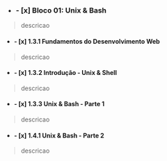 ### <ul><li>- [x] Bloco 01: Unix & Bash </li></ul> 

>descricao

#### <ul><li>- [x] 1.3.1 Fundamentos do Desenvolvimento Web</li></ul>

>descricao

#### <ul><li>- [x] 1.3.2 Introdução - Unix & Shell</li></ul>

>descricao

#### <ul><li>- [x] 1.3.3 Unix & Bash - Parte 1</li></ul>

>descricao

#### <ul><li>- [x] 1.4.1 Unix & Bash - Parte 2</li></ul>

>descricao
